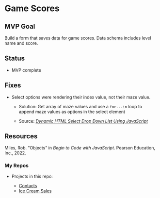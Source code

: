 # Game Scores

## MVP Goal

Build a form that saves data for game scores. Data schema includes level name and score.

## Status

- MVP complete

## Fixes

- Select options were rendering their index value, not their maze value.

  - Solution: Get array of maze values and use a `for...in` loop to append maze values as options in the select element

  - Source: [_Dynamic HTML Select Drop Down List Using JavaScript_](https://softauthor.com/javascript-dynamic-html-select-drop-down/)

## Resources

Miles, Rob. "Objects" in _Begin to Code with JavaScript_. Pearson Education, Inc., 2022.

### My Repos

- Projects in this repo:

  - [Contacts](../contacts/)
  - [Ice Cream Sales](../ice-cream-sales/)
